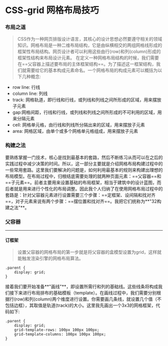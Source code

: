 # CSS-grid 网格布局技巧

### 布局之道
>CSS作为一种网页排版设计语言，其核心的设计思想必然要遵守相关的领域知识。网格布局是一种二维布局结构，它是由纵横相交的两组网格线形成的框架性布局结构。网页设计者可以利用这些由行(row)和列(column)形成的框架性结构来布局设计元素。
在定义一种网格布局结构的时候，我们需要在==父容器上描述要布局的主体框架结构==。为了描述这一框架结构，我们就需要给它的基本构成元素命名。一个网格布局的构成元素可以概括为以下几种概念:

- row line: 行线
- column line: 列线
- track: 网格轨道，即行线和行线，或列线和列线之间所形成的区域，用来摆放子元素
- gap:网格间距，行线和行线，或列线和列线之间所形成的不可利用的区域，用来分隔元素
- cell: 网格单元格，由行线和列线所分隔出来的区域，用来摆放子元素
- area: 网格区域，由单个或多个网格单元格组成，用来摆放子元素

### 构建之法

要熟练掌握一门技术，核心是找到最基本的套路，然后不断练习从而可以在之后的实践过程中减少决策的时间。所以，这一部分主要就是介绍网格布局构建过程中的一些常用套路。这里我们要解决的问题是，如何利用最基本的规则来构建出理想的布局模型。在布局过程中，归根结底需要处理的就两种页面元素：==父容器==和==子元素==。前者主要用来设置基础的布局框架，相当于建筑中的设计蓝图，而后者就是用来进行个性化的布局调整。因此我个人归纳了在使用网格布局过程中的套路是：针对父容器元素进行设置需要三个步骤：==定框架、设间隔和找对齐==，对子元素来说有两个步骤：==摆位置和找对齐==。我把它们统称为**"32构建之法"**。


### 父容器
---
#### 订框架

>设置父容器的网格布局的第一步就是将父容器的盒模型设置为grid，这样就能触发渲染引擎的网格布局算法。
```
.parent {
	display: grid;
}
```
接着我们要开始准备**"画线"**，即设置所需行和列的基础线。这些线条将构成我们接下来进行布局排布的基础模板（template）。在画线过程中，我们需要分别根据行(row)和列(column)两个维度进行设置。你需要画几条线，就设置几个值（不包括边框），其取值是轨道(track)的大小。这里我先画出一个3x3的网格框架，代码如下:

```
.parent {
	display: grid;
	grid-template-rows: 100px 100px 100px;
	grid-template-columns: 100px 100px 100px;
}
```